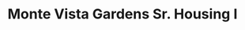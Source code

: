 ---
title: Monte Vista Gardens Sr. Housing I
phone: (408) 928-2750
website: http://www.roemcorp.com/projects/monte-vista-senior-i/
management: FPI Management Inc.
tags: []
---